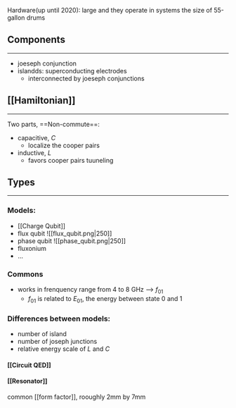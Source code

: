Hardware(up until 2020): large and they operate in systems the size of 55-gallon drums

## Components
---
- joeseph conjunction
- islandds: superconducting electrodes
	- interconnected by joeseph conjunctions

## [[Hamiltonian]]
---
Two parts, ==Non-commute==:
- capacitive, $C$
	- localize the cooper pairs
- inductive, $L$
	- favors cooper pairs tuuneling

## Types
---
### Models:
- [[Charge Qubit]]
- flux qubit
	![[flux_qubit.png|250]]
- phase qubit
	![[phase_qubit.png|250]]
- fluxonium
- ...

### Commons
- works in frenquency range from 4 to 8 GHz --> $f_{01}$ 
	- $f_{01}$ is related to $E_{01}$, the energy between state 0 and 1
### Differences between models:
- number of island
- number of joseph junctions
- relative energy scale of $L$ and $C$



#### [[Circuit QED]]

#### [[Resonator]]


common [[form factor]], rooughly 2mm by 7mm
